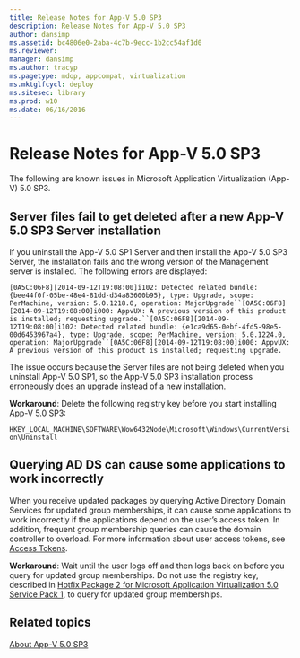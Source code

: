 ```yaml
---
title: Release Notes for App-V 5.0 SP3
description: Release Notes for App-V 5.0 SP3
author: dansimp
ms.assetid: bc4806e0-2aba-4c7b-9ecc-1b2cc54af1d0
ms.reviewer: 
manager: dansimp
ms.author: tracyp
ms.pagetype: mdop, appcompat, virtualization
ms.mktglfcycl: deploy
ms.sitesec: library
ms.prod: w10
ms.date: 06/16/2016
---
```



# Release Notes for App-V 5.0 SP3


The following are known issues in Microsoft Application Virtualization (App-V) 5.0 SP3.

## Server files fail to get deleted after a new App-V 5.0 SP3 Server installation


If you uninstall the App-V 5.0 SP1 Server and then install the App-V 5.0 SP3 Server, the installation fails and the wrong version of the Management server is installed. The following errors are displayed:

`[0A5C:06F8][2014-09-12T19:08:00]i102: Detected related bundle: {bee44f0f-05be-48e4-81dd-d34a83600b95}, type: Upgrade, scope: PerMachine, version: 5.0.1218.0, operation: MajorUpgrade``[0A5C:06F8][2014-09-12T19:08:00]i000: AppvUX: A previous version of this product is installed; requesting upgrade.``[0A5C:06F8][2014-09-12T19:08:00]i102: Detected related bundle: {e1ca9d65-0ebf-4fd5-98e5-00d6453967a4}, type: Upgrade, scope: PerMachine, version: 5.0.1224.0, operation: MajorUpgrade``[0A5C:06F8][2014-09-12T19:08:00]i000: AppvUX: A previous version of this product is installed; requesting upgrade.`

The issue occurs because the Server files are not being deleted when you uninstall App-V 5.0 SP1, so the App-V 5.0 SP3 installation process erroneously does an upgrade instead of a new installation.

**Workaround**: Delete the following registry key before you start installing App-V 5.0 SP3:

`HKEY_LOCAL_MACHINE\SOFTWARE\Wow6432Node\Microsoft\Windows\CurrentVersion\Uninstall`

## Querying AD DS can cause some applications to work incorrectly


When you receive updated packages by querying Active Directory Domain Services for updated group memberships, it can cause some applications to work incorrectly if the applications depend on the user’s access token. In addition, frequent group membership queries can cause the domain controller to overload. For more information about user access tokens, see [Access Tokens](https://msdn.microsoft.com/library/windows/desktop/aa374909.aspx).

**Workaround**: Wait until the user logs off and then logs back on before you query for updated group memberships. Do not use the registry key, described in [Hotfix Package 2 for Microsoft Application Virtualization 5.0 Service Pack 1](https://support.microsoft.com/kb/2897087), to query for updated group memberships.






## Related topics


[About App-V 5.0 SP3](about-app-v-50-sp3.md)

 

 





